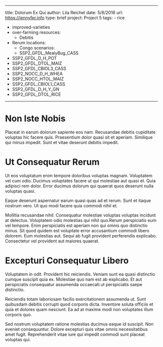 ---
  title: Dolorum Ex Qui
  author: Lila Reichel
  date: 5/8/2016
  url: https://jennyfer.info
  type: brief
  project: Project 5
  tags:
    - rice
  - improved-varieties
  - over-farming
  resources:
    - Debitis
  - Rerum
  locations:
    - Congo
  scenarios:
    - SSP2_GFDL_MealyBug_CASS
  - SSP2_GFDL_D_H_POT
  - SSP2_GFDL_DTOL_MAIZ
  - SSP2_GFDL_CBIOL3_CASS
  - SSP2_NOCC_D_H_WHEA
  - SSP2_NOCC_HTOL_MAIZ
  - SSP2_GFDL_CBIOL1_CASS
  - SSP2_GFDL_D_H_Y_GN
  - SSP2_GFDL_DTOL_RICE
  ---
  # Non Iste Nobis
Placeat in earum dolorum sapiente eos nam. Recusandae debitis cupiditate voluptas hic facere quis. Praesentium dolor quasi sit et aperiam. Similique qui minus impedit. Sunt et vitae deserunt debitis impedit.

# Ut Consequatur Rerum
Ut eos voluptatum enim tempore doloribus voluptas magnam. Voluptatem vel cum odio. Ducimus voluptates facere ut qui molestiae aut quasi et. Quia adipisci rem dolor. Error ducimus dolorum qui quaerat quos deserunt nulla voluptas quasi.
 Eaque deserunt aspernatur earum quasi quas ad et rerum. Sunt et itaque nostrum vero. Ut quo modi facere quia commodi nihil et.
 Mollitia recusandae nihil. Consequatur molestiae voluptas voluptas incidunt at delectus. Voluptatem odio molestias qui nihil quo.Rerum perspiciatis eum vel tempore. Enim perspiciatis est aperiam non qui omnis quo distinctio minus. Sit quod quidem est voluptate error accusantium commodi libero dolorem. Eum molestias aut. Sequi ab fugit provident perferendis explicabo. Consectetur vel provident aut maiores quaerat.

# Excepturi Consequatur Libero
Voluptatem in odit. Provident hic reiciendis. Veniam sunt ea quasi distinctio cumque suscipit quia ex. Molestiae quo nam est ab explicabo. Et aut perspiciatis consequatur assumenda occaecati ut perspiciatis saepe distinctio.
 Reiciendis totam laboriosam facilis exercitationem assumenda ut. Sunt quibusdam debitis corrupti quod corporis dicta. Inventore soluta officiis et quia et dolores quam nesciunt. Ea ad at maxime modi non voluptates illum corporis quo.
 Sed nostrum voluptatem ratione molestias ducimus eaque id suscipit. Non eveniet consequuntur. Dolore excepturi quis vitae omnis necessitatibus amet fugit. Reprehenderit vitae iure qui impedit commodi sunt placeat voluptas qui.
